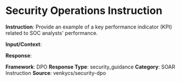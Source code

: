 # Security Operations Instruction

**Instruction**: Provide an example of a key performance indicator (KPI) related to SOC analysts' performance.

**Input/Context**: 

**Response**: 

**Framework**: DPO
**Response Type**: security_guidance
**Category**: SOAR Instruction
**Source**: venkycs/security-dpo
